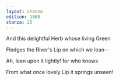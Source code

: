 ```yaml
---
layout: stanza
edition: 1868
stanza: 25
---
```


And this delightful Herb whose living Green

Fledges the River's Lip on which we lean--

Ah, lean upon it lightly! for who knows

From what once lovely Lip it springs unseen!